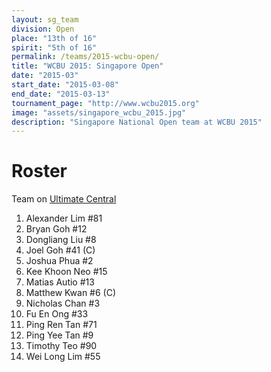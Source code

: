 ```yaml
---
layout: sg_team
division: Open
place: "13th of 16"
spirit: "5th of 16"
permalink: /teams/2015-wcbu-open/
title: "WCBU 2015: Singapore Open"
date: "2015-03"
start_date: "2015-03-08"
end_date: "2015-03-13"
tournament_page: "http://www.wcbu2015.org"
image: "assets/singapore_wcbu_2015.jpg"
description: "Singapore National Open team at WCBU 2015"
---
```


# Roster

Team on [Ultimate Central](http://ultimatecentral.com/t/singapore-open-wcbu2015)

1. Alexander Lim #81
2. Bryan Goh #12
3. Dongliang Liu #8
4. Joel Goh #41 (C)
5. Joshua Phua #2
6. Kee Khoon Neo #15
7. Matias Autio #13
8. Matthew Kwan #6 (C)
9. Nicholas Chan #3
10. Fu En Ong #33
11. Ping Ren Tan #71
12. Ping Yee Tan #9
13. Timothy Teo #90
14. Wei Long Lim #55
